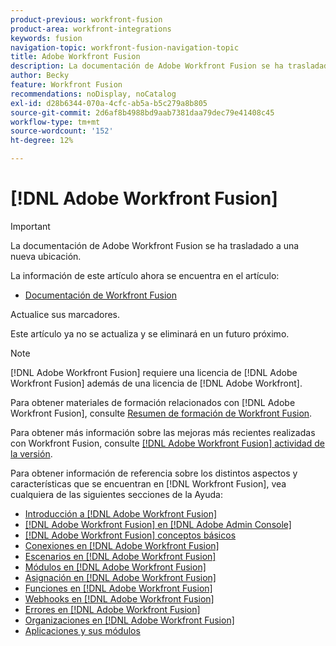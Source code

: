 ```yaml
---
product-previous: workfront-fusion
product-area: workfront-integrations
keywords: fusion
navigation-topic: workfront-fusion-navigation-topic
title: Adobe Workfront Fusion
description: La documentación de Adobe Workfront Fusion se ha trasladado a una nueva ubicación. Este artículo ha quedado obsoleto, pero contiene un vínculo al nuevo artículo que cubre esta funcionalidad.
author: Becky
feature: Workfront Fusion
recommendations: noDisplay, noCatalog
exl-id: d28b6344-070a-4cfc-ab5a-b5c279a8b805
source-git-commit: 2d6af8b4988bd9aab7381daa79dec79e41408c45
workflow-type: tm+mt
source-wordcount: '152'
ht-degree: 12%

---
```


# [!DNL Adobe Workfront Fusion]

>[!IMPORTANT]
>
>La documentación de Adobe Workfront Fusion se ha trasladado a una nueva ubicación.
>
>La información de este artículo ahora se encuentra en el artículo:
>
>* [Documentación de Workfront Fusion](https://experienceleague.adobe.com/docs/workfront-fusion/using/home.html)
>
>Actualice sus marcadores.
>
>Este artículo ya no se actualiza y se eliminará en un futuro próximo.

>[!NOTE]
>
>[!DNL Adobe Workfront Fusion] requiere una licencia de [!DNL Adobe Workfront Fusion] además de una licencia de [!DNL Adobe Workfront].

Para obtener materiales de formación relacionados con [!DNL Adobe Workfront Fusion], consulte [Resumen de formación de Workfront Fusion](https://experienceleague.adobe.com/docs/workfront-learn/tutorials-workfront/fusion/welcome-to-workfront-fusion/workfront-fusion-overview.html).

Para obtener más información sobre las mejoras más recientes realizadas con Workfront Fusion, consulte [[!DNL Adobe Workfront Fusion] actividad de la versión](../product-announcements/product-releases/fusion-release-activity/fusion-release-activity.md).

Para obtener información de referencia sobre los distintos aspectos y características que se encuentran en [!DNL Workfront Fusion], vea cualquiera de las siguientes secciones de la Ayuda:

* [Introducción a [!DNL Adobe Workfront Fusion]](../workfront-fusion/get-started/get-started.md)
* [[!DNL Adobe Workfront Fusion] en  [!DNL Adobe Admin Console]](../workfront-fusion/fusion-in-admin-console/fusion-in-admin-console.md)
* [[!DNL Adobe Workfront Fusion] conceptos básicos](../workfront-fusion/workfront-fusion-basics/workfront-fusion-basics.md)
* [Conexiones en [!DNL Adobe Workfront Fusion]](../workfront-fusion/connections/connections.md)
* [Escenarios en [!DNL Adobe Workfront Fusion]](../workfront-fusion/scenarios/scenarios.md)
* [Módulos en [!DNL Adobe Workfront Fusion]](../workfront-fusion/modules/modules.md)
* [Asignación en [!DNL Adobe Workfront Fusion]](../workfront-fusion/mapping/mapping.md)
* [Funciones en [!DNL Adobe Workfront Fusion]](../workfront-fusion/functions/functions.md)
* [Webhooks en [!DNL Adobe Workfront Fusion]](../workfront-fusion/webhooks/webhooks.md)
* [Errores en [!DNL Adobe Workfront Fusion]](../workfront-fusion/errors/errors.md)
* [Organizaciones en [!DNL Adobe Workfront Fusion]](../workfront-fusion/organizations/organizations.md)
* [Aplicaciones y sus módulos](../workfront-fusion/apps-and-their-modules/apps-and-their-modules.md)
